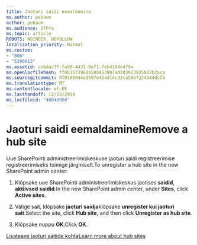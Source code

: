 ```yaml
---
title: Jaoturi saidi eemaldamine
ms.author: pebaum
author: pebaum
ms.audience: ITPro
ms.topic: article
ROBOTS: NOINDEX, NOFOLLOW
localization_priority: Normal
ms.custom:
- "866"
- "5300012"
ms.assetid: cebdac7f-fa90-4431-9a71-feb4104e479a
ms.openlocfilehash: ff0b3b73960a5884539b7ad2d3923925b12b2aca
ms.sourcegitcommit: 0f0186044a3597e42ad14c32ca58e7224344dcfa
ms.translationtype: MT
ms.contentlocale: et-EE
ms.lasthandoff: 12/15/2019
ms.locfileid: "40048900"
---
```

# <a name="remove-a-hub-site"></a><span data-ttu-id="32969-102">Jaoturi saidi eemaldamine</span><span class="sxs-lookup"><span data-stu-id="32969-102">Remove a hub site</span></span>

<span data-ttu-id="32969-103">Uue SharePointi administreerimiskeskuse jaoturi saidi registreerimise registreerimiseks toimige järgmiselt.</span><span class="sxs-lookup"><span data-stu-id="32969-103">To unregister a hub site in the new SharePoint admin center:</span></span>
  
1. <span data-ttu-id="32969-104">Klõpsake uue SharePointi administreerimiskeskus jaotises **saidid**, **aktiivsed saidid**.</span><span class="sxs-lookup"><span data-stu-id="32969-104">In the new SharePoint admin center, under **Sites**, click **Active sites**.</span></span>

2. <span data-ttu-id="32969-105">Valige sait, klõpsake **jaoturi saidja**klõpsake **unregister kui jaoturi sait**.</span><span class="sxs-lookup"><span data-stu-id="32969-105">Select the site, click **Hub site**, and then click **Unregister as hub site**.</span></span>

3. <span data-ttu-id="32969-106">Klõpsake nuppu **OK**.</span><span class="sxs-lookup"><span data-stu-id="32969-106">Click **OK**.</span></span>

[<span data-ttu-id="32969-107">Lisateave jaoturi saitide kohta</span><span class="sxs-lookup"><span data-stu-id="32969-107">Learn more about hub sites</span></span>](https://support.office.com/article/what-is-a-sharepoint-hub-site-fe26ae84-14b7-45b6-a6d1-948b3966427f)
  